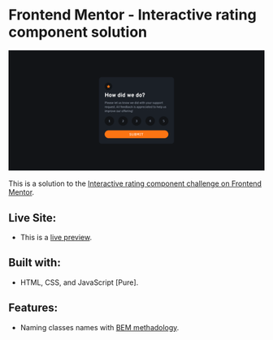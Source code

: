 # Frontend Mentor - Interactive rating component solution

![Screenshot of the website](./assets/preview/screenshot.png)

This is a solution to the [Interactive rating component challenge on Frontend Mentor](https://www.frontendmentor.io/challenges/interactive-rating-component-koxpeBUmI).

## Live Site:
- This is a [live preview](https://iabdwahab.github.io/frontend-mentor-solutions/solutions/interactive-rating-component).

## Built with:

- HTML, CSS, and JavaScript [Pure].

## Features:

- Naming classes names with [BEM methadology](https://en.bem.info/methodology/).
